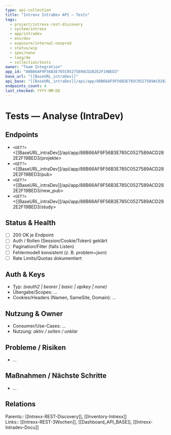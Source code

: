 ```yaml
---
type: api-collection
title: "Intrexx IntraDev API — Tests"
tags:
  - project/intrexx-rest-discovery
  - system/intrexx
  - app/intradev
  - env/dev
  - exposure/internal-nonprod
  - status/wip
  - spec/none
  - lang/de
  - collection/tests
owner: "Team Integration"
app_id: "88B66AF9F56B3E785C0527589ACD282E2F19BED3"
base_url: "[[BaseURL_intraDev]]"
api_base: "[[BaseURL_intraDev]]/api/app/88B66AF9F56B3E785C0527589ACD282E2F19BED3"
endpoints_count: 4
last_checked: YYYY-MM-DD
---
```


# Tests — Analyse (IntraDev)

## Endpoints
- `<GET?>` <[[BaseURL_intraDev]]/api/app/88B66AF9F56B3E785C0527589ACD282E2F19BED3/projekte>
- `<GET?>` <[[BaseURL_intraDev]]/api/app/88B66AF9F56B3E785C0527589ACD282E2F19BED3/pub>
- `<GET?>` <[[BaseURL_intraDev]]/api/app/88B66AF9F56B3E785C0527589ACD282E2F19BED3/new_pub>
- `<GET?>` <[[BaseURL_intraDev]]/api/app/88B66AF9F56B3E785C0527589ACD282E2F19BED3/study>

## Status & Health
- [ ] 200 OK je Endpoint
- [ ] Auth / Rollen (Session/Cookie/Token) geklärt
- [ ] Pagination/Filter (falls Listen)
- [ ] Fehlermodell konsistent (z. B. problem+json)
- [ ] Rate Limits/Quotas dokumentiert

## Auth & Keys
- Typ: _(oauth2 | bearer | basic | apikey | none)_  
- Übergabe/Scopes: _…_  
- Cookies/Headers (Namen, SameSite, Domain): _…_

## Nutzung & Owner
- Consumer/Use-Cases: _…_  
- Nutzung: _aktiv / selten / unklar_

## Probleme / Risiken
- _…_

## Maßnahmen / Nächste Schritte
- _…_

## Relations
Parents:: [[Intrexx-REST-Discovery]], [[Inventory-Intrexx]]  
Links:: [[Intrexx-REST-3Wochen]], [[Dashboard_API_BASE]], [[Intrexx-Intradev-Docu]]
